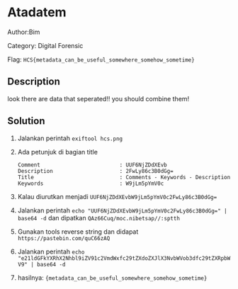 # Atadatem

Author:Bim

Category: Digital Forensic

Flag: `HCS{metadata_can_be_useful_somewhere_somehow_sometime}`

## Description

look there are data that seperated!! you should combine them!

## Solution

1. Jalankan perintah `exiftool hcs.png `

2. Ada petunjuk di bagian title

   ```
   Comment                         : UUF6NjZDdXEvb
   Description                     : 2FwLy86c3B0dGg=
   Title                           : Comments - Keywords - Description
   Keywords                        : W9jLm5pYmV0c
   ```

3. Kalau diurutkan menjadi `UUF6NjZDdXEvbW9jLm5pYmV0c2FwLy86c3B0dGg=`

4. Jalankan perintah `echo "UUF6NjZDdXEvbW9jLm5pYmV0c2FwLy86c3B0dGg=" | base64 -d` dan dipatkan `QAz66Cuq/moc.nibetsap//:sptth`

5. Gunakan tools reverse string dan didapat `https://pastebin.com/quC66zAQ`

6. Jalankan perintah `echo "e21ldGFkYXRhX2Nhbl9iZV91c2VmdWxfc29tZXdoZXJlX3NvbWVob3dfc29tZXRpbWV9" | base64 -d`

7. hasilnya: `{metadata_can_be_useful_somewhere_somehow_sometime}`